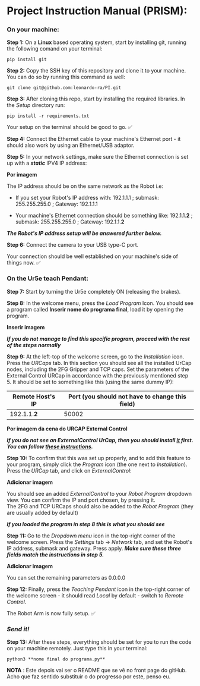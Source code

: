 # Project Instruction Manual (PRISM):

### On your machine:  

**Step 1:** On a **Linux** based operating system, start by installing git, running the following comand on your terminal:  

`pip install git`  

**Step 2:** Copy the SSH key of this repository and clone it to your machine. You can do so by running this command as well:  

`git clone git@github.com:leonardo-ra/PI.git`  

**Step 3:** After cloning this repo, start by installing the required libraries. In the *Setup* directory run:  

`pip install -r requirements.txt` 

Your setup on the terminal should be good to go. :white_check_mark:

**Step 4:** Connect the Ethernet cable to your machine's Ethernet port - it should also work by using an Ethernet/USB adaptor.

**Step 5:** In your network settings, make sure the Ethernet connection is set up with a ***static*** IPV4 IP address:  

**Por imagem**  

The IP address should be on the same network as the Robot i.e:
 - If you set your Robot's IP address with: 192.1.1.1 ; submask: 255.255.255.0 ; Gateway: 192.1.1.1  

 - Your machine's Ethernet connection should be something like: 192.1.1.**2** ; submask: 255.255.255.0 ; Gateway: 192.1.1.**2**  

***The Robot's IP address setup will be answered further below.***

**Step 6:** Connect the camera to your USB type-C port.


Your connection should be well established on your machine's side of things now. :white_check_mark:

### On the Ur5e teach Pendant:  

**Step 7:** Start by turning the Ur5e completely ON (releasing the brakes).  

**Step 8:** In the welcome menu, press the *Load Program* Icon. You should see a program called **Inserir nome do programa final**, load it by opening the program.  

**Inserir imagem**

***If you do not manage to find this specific program, proceed with the rest of the steps normally***  

**Step 9:** At the left-top of the welcome screen, go to the *Installation* icon. Press the *URCaps* tab. In this section you should see all the installed UrCap nodes, including the 2FG Gripper and TCP caps. Set the parameters of the External Control URCap in accordance with the previously mentioned step 5. It should be set to something like this (using the same dummy IP):  

| Remote Host's IP | Port (you should not have to change this field) |
| ----------- | ----------- |
| 192.1.1.**2** | 50002 |

**Por imagem da cena do URCAP External Control**  

***If you do not see an ExternalControl UrCap, then you should install [it](https://github.com/UniversalRobots/Universal_Robots_ExternalControl_URCap/releases) first. You can follow [these instructions](https://github.com/UniversalRobots/Universal_Robots_ROS_Driver/blob/master/ur_robot_driver/doc/install_urcap_e_series.md).***  

**Step 10:** To confirm that this was set up properly, and to add this feature to your program, simply click the *Program* icon (the one next to *Installation*). Press the *URCap* tab, and click on *ExternalControl*:

**Adicionar imagem**  

You should see an added *ExternalControl* to your *Robot Program* dropdown view. You can confirm the IP and port chosen, by pressing it.  
The 2FG and TCP URCaps should also be added to the *Robot Program* (they are usually added by default)

***If you loaded the program in step 8 this is what you should see***

**Step 11:** Go to the *Dropdown menu* icon in the top-right corner of the welcome screen. Press the *Settings* tab -> *Network* tab, and set the Robot's IP address, submask and gateway. Press apply. ***Make sure these three fields match the instructions in step 5.***  

**Adicionar imagem**  

You can set the remaining parameters as 0.0.0.0  

**Step 12:** Finally, press the *Teaching Pendant* icon in the top-right corner of the welcome screen - it should read *Local* by default - switch to *Remote Control*.

The Robot Arm is now fully setup. :white_check_mark:

### *Send it!*

**Step 13:** After these steps, everything should be set for you to run the code on your machine remotely. Just type this in your terminal:

`python3 **nome final do programa.py**` 


**NOTA** : Este depois vai ser o README que se vê no front page do gitHub. Acho que faz sentido substituir o do progresso por este, penso eu.